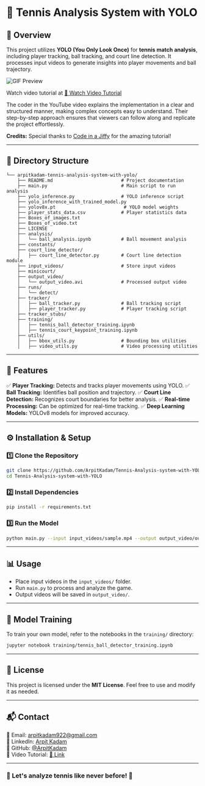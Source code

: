 # 🎾 Tennis Analysis System with YOLO

## 📌 Overview
This project utilizes **YOLO (You Only Look Once)** for **tennis match analysis**, including player tracking, ball tracking, and court line detection. It processes input videos to generate insights into player movements and ball trajectory.

![GIF Preview](https://github.com/ArpitKadam/Tennis-Analysis-system-with-YOLO/blob/main/output_video/output_video.gif)

Watch video tutorial at [🎥 Watch Video Tutorial](https://youtu.be/L23oIHZE14w?si=r6EaArqAdW91d2KR)

The coder in the YouTube video explains the implementation in a clear and structured manner, making complex concepts easy to understand. Their step-by-step approach ensures that viewers can follow along and replicate the project effortlessly.

**Credits:** Special thanks to [Code in a Jiffy](https://www.youtube.com/@codeinajiffy) for the amazing tutorial!

---

## 📂 Directory Structure
```
└── arpitkadam-tennis-analysis-system-with-yolo/
    ├── README.md                         # Project documentation
    ├── main.py                           # Main script to run analysis
    ├── yolo_inference.py                 # YOLO inference script
    ├── yolo_inference_with_trained_model.py
    ├── yolov8x.pt                         # YOLO model weights
    ├── player_stats_data.csv             # Player statistics data
    ├── Boxes_of_images.txt
    ├── Boxes_of_video.txt
    ├── LICENSE
    ├── analysis/
    │   └── ball_analysis.ipynb           # Ball movement analysis
    ├── constants/
    ├── court_line_detector/
    │   ├── court_line_detector.py        # Court line detection module
    ├── input_videos/                     # Store input videos
    ├── minicourt/
    ├── output_video/
    │   └── output_video.avi              # Processed output video
    ├── runs/
    │   └── detect/
    ├── tracker/
    │   ├── ball_tracker.py               # Ball tracking script
    │   ├── player_tracker.py             # Player tracking script
    ├── tracker_stubs/
    ├── training/
    │   ├── tennis_ball_detector_training.ipynb
    │   ├── tennis_court_keypoint_training.ipynb
    ├── utils/
    │   ├── bbox_utils.py                 # Bounding box utilities
    │   ├── video_utils.py                # Video processing utilities
```

---

## 🚀 Features
✅ **Player Tracking:** Detects and tracks player movements using YOLO.
✅ **Ball Tracking:** Identifies ball position and trajectory.
✅ **Court Line Detection:** Recognizes court boundaries for better analysis.
✅ **Real-time Processing:** Can be optimized for real-time tracking.
✅ **Deep Learning Models:** YOLOv8 models for improved accuracy.

---

## ⚙️ Installation & Setup
### 1️⃣ Clone the Repository
```bash
git clone https://github.com/ArpitKadam/Tennis-Analysis-system-with-YOLO.git
cd Tennis-Analysis-system-with-YOLO
```

### 2️⃣ Install Dependencies
```bash
pip install -r requirements.txt
```

### 3️⃣ Run the Model
```bash
python main.py --input input_videos/sample.mp4 --output output_video/output_video.avi
```

---

## 📊 Usage
- Place input videos in the `input_videos/` folder.
- Run `main.py` to process and analyze the game.
- Output videos will be saved in `output_video/`.

---

## 🤖 Model Training
To train your own model, refer to the notebooks in the `training/` directory:
```bash
jupyter notebook training/tennis_ball_detector_training.ipynb
```

---

## 📜 License
This project is licensed under the **MIT License**. Feel free to use and modify it as needed.

---

## 📬 Contact
📧 Email: [arpitkadam922@gmail.com](mailto:arpitkadam922@gmail.com)  
🔗 LinkedIn: [Arpit Kadam](https://www.linkedin.com/in/arpitkadam)  
🐙 GitHub: [@ArpitKadam](https://github.com/arpitkadam)  
🎥 Video Tutorial: [🎥 Link](https://youtu.be/L23oIHZE14w?si=r6EaArqAdW91d2KR)

---

### 🎾 Let's analyze tennis like never before! 🚀
